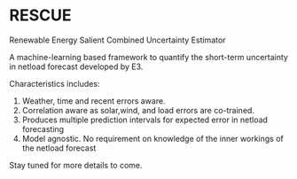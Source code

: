 # RESCUE
Renewable Energy Salient Combined Uncertainty Estimator

A machine-learning based framework to quantify the short-term uncertainty in netload forecast developed by E3.

Characteristics includes:
1. Weather, time and recent errors aware.
2. Correlation aware as solar,wind, and load errors are co-trained.
3. Produces multiple prediction intervals for expected error in netload forecasting
4. Model agnostic. No requirement on knowledge of the inner workings of the netload forecast

Stay tuned for more details to come.
